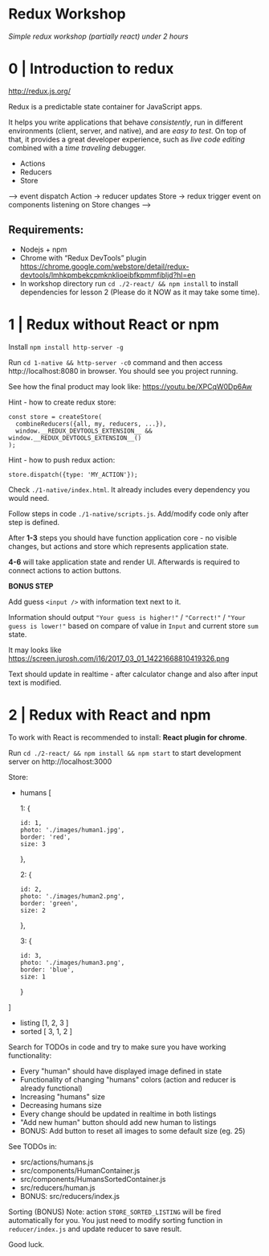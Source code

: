 # Redux Workshop

*Simple redux workshop (partially react) under 2 hours*


# 0 | Introduction to redux

http://redux.js.org/

Redux is a predictable state container for JavaScript apps.

It helps you write applications that behave *consistently*, run in different environments (client, server, and native), and are *easy to test*.
On top of that, it provides a great developer experience, such as *live code editing* combined with a *time traveling* debugger.

* Actions
* Reducers
* Store

--> event dispatch Action -> reducer updates Store -> redux trigger event on components listening on Store changes -->

## Requirements:

- Nodejs + npm
- Chrome with “Redux DevTools” plugin https://chrome.google.com/webstore/detail/redux-devtools/lmhkpmbekcpmknklioeibfkpmmfibljd?hl=en
- In workshop directory run `cd ./2-react/ && npm install` to install dependencies for lesson 2 (Please do it NOW as it may take some time).

# 1 | Redux without React or npm

Install `npm install http-server -g`

Run `cd 1-native && http-server -c0` command and then access http://localhost:8080 in browser. You should see you project running.

See how the final product may look like: https://youtu.be/XPCqW0Dp6Aw

Hint - how to create redux store:

```
const store = createStore(
  combineReducers({all, my, reducers, ...}),
  window.__REDUX_DEVTOOLS_EXTENSION__ && window.__REDUX_DEVTOOLS_EXTENSION__()
);
 ```

Hint - how to push redux action:

```
store.dispatch({type: 'MY_ACTION'});
```

Check `./1-native/index.html`. It already includes every dependency you would need.

Follow steps in code `./1-native/scripts.js`. Add/modify code only after step is defined.

After **1-3** steps you should have function application core - no visible changes, but actions and store which represents application state.

**4-6** will take application state and render UI. Afterwards is required to connect actions to action buttons.

**BONUS STEP**

Add guess `<input />` with information text next to it.

Information should output `"Your guess is higher!"` / `"Correct!"` / `"Your guess is lower!"` based on compare of value in `Input` and current store `sum` state.

It may looks like https://screen.jurosh.com/i16/2017_03_01_14221668810419326.png

Text should update in realtime - after calculator change and also after input text is modified.

# 2 | Redux with React and npm

To work with React is recommended to install: **React plugin for chrome**.

Run `cd ./2-react/ && npm install && npm start` to start development server on http://localhost:3000

Store:
  - humans [
    
     1: {

        id: 1,
        photo: './images/human1.jpg',
        border: 'red',
        size: 3
      },

      2: {

        id: 2,
        photo: './images/human2.png',
        border: 'green',
        size: 2
      },

      3: {

        id: 3,
        photo: './images/human3.png',
        border: 'blue',
        size: 1
      }
      
  ]

  - listing [1, 2, 3 ]
  - sorted [ 3, 1, 2 ]

Search for TODOs in code and try to make sure you have working functionality:

- Every "human" should have displayed image defined in state
- Functionality of changing "humans" colors (action and reducer is already functional)
- Increasing "humans" size
- Decreasing humans size
- Every change should be updated in realtime in both listings
- "Add new human" button should add new human to listings
- BONUS: Add button to reset all images to some default size (eg. 25)

See TODOs in:

- src/actions/humans.js
- src/components/HumanContainer.js
- src/components/HumansSortedContainer.js
- src/reducers/human.js
- BONUS: src/reducers/index.js

Sorting (BONUS) Note: action `STORE_SORTED_LISTING` will be fired  automatically for you. You just need to modify sorting function in `reducer/index.js` and update reducer to save result.

Good luck.